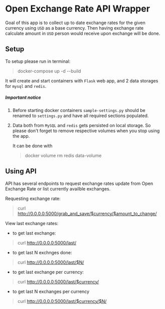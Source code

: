 #  Open Exchange Rate API Wrapper

Goal of this app is to collect up to date exchange rates for the given currency
using `USD` as a base currency.
Then having exchange rate calculate amount in `USD` person would receive upon exchange will be done.

## Setup

To setup please run in terminal:
> docker-compose up -d --build

It will create and start containers with `Flask` web app, and 2 data storages for `mysql`
and `redis`.

##### Important notice
1. Before starting docker containers `sample-settings.py` should be renamed to `settings.py` 
and have all required sections populated.


2. Data both from `MySQL` and `redis` gets persisted on local storage.
So please don't forget to remove respective volumes when you stop using the app.

    It can be done with
    > docker volume rm redis data-volume


## Using API

API has several endpoints to request exchange rates update from Open Exchange Rate or
list currently availble exchanges.

Requesting exchange rate:

> curl http://0.0.0.0:5000/grab_and_save/$currency/$amount_to_change/

View last exchange rates:

* to get last exchange:
> curl http://0.0.0.0:5000/last/

* to get last N exchnges done:
> curl http://0.0.0.0:5000/last/$N/

* to get last exchange per currency:
> curl http://0.0.0.0:5000/last/$currency/

* to get last N exchanges per currency
> curl http://0.0.0.0:5000/last/$currency/$N/


